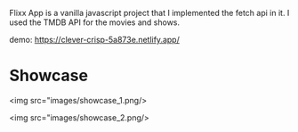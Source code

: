Flixx App is a vanilla javascript project that I implemented the fetch api in it.
I used the TMDB API for the movies and shows.

demo: https://clever-crisp-5a873e.netlify.app/

# Showcase

<img src="images/showcase_1.png/>

<img src="images/showcase_2.png/>
